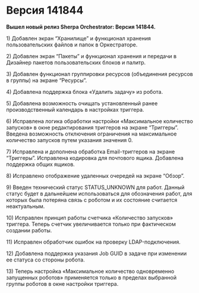# Версия 141844

**Вышел новый релиз Sherpa Orchestrator:  Версия 141844.**

1\) Добавлен экран “Хранилище” и функционал хранения пользовательских файлов и папок в Оркестраторе.

2\) Добавлен экран “Пакеты” и функционал хранения и передачи в Дизайнер пакетов пользовательских блоков и палитр.

3\) Добавлен функционал группировки ресурсов (объединения ресурсов в группы) на экране “Ресурсы”.

4\) Добавлена поддержка блока «Удалить задачу» из робота.

5\) Добавлена возможность очищать установленный ранее производственный календарь в настройках триггера.

6\) Исправлена логика обработки настройки «Максимальное количество запусков» в окне редактирования триггеров на экране “Триггеры”. Введена возможность отключения ограничения на максимальное количество запусков путем указания значения 0.

7\) Исправлена и дополнена обработка Email-триггеров на экране “Триггеры”. Исправлена кодировка для почтового ящика. Добавлена поддержка общих ящиков.

8\) Исправлено отображение удаленных очередей на экране “Обзор”.

9\) Введен технический статус STATUS\_UNKNOWN для работ. Данный статус будет в дальнейшем использоваться для обозначения работ, для которых была потеряна связь с роботом и их состояние считается неактуальным.

10\) Исправлен принцип работы счетчика «Количество запусков» триггера. Теперь счетчик увеличивается только при фактическом создании работы.

11\) Исправлен обработчик ошибок на проверку LDAP-подключения.

12\) Добавлена поддержка указания Job GUID в задаче при изменении ее статуса со стороны робота.

13\) Теперь настройка «Максимальное количество одновременно запущенных роботов» применяется только в пределах выбранной группы роботов в окне настройки триггера.
